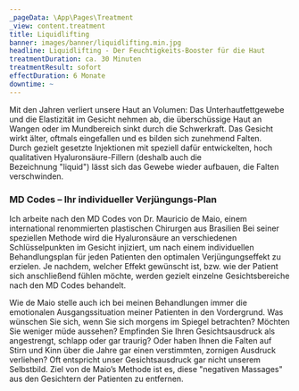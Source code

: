 ```yaml
---
_pageData: \App\Pages\Treatment
_view: content.treatment
title: Liquidlifting
banner: images/banner/liquidlifting.min.jpg
headline: Liquidlifting - Der Feuchtigkeits-Booster für die Haut
treatmentDuration: ca. 30 Minuten
treatmentResult: sofort
effectDuration: 6 Monate
downtime: ~
---
```


Mit den Jahren verliert unsere Haut an Volumen: Das Unterhautfettgewebe und die Elastizität im Gesicht nehmen ab, die überschüssige Haut an Wangen oder im Mundbereich sinkt durch die Schwerkraft. Das Gesicht wirkt älter, oftmals eingefallen und es bilden sich zunehmend Falten.  
Durch gezielt gesetzte Injektionen mit speziell dafür entwickelten, hoch qualitativen  Hyaluronsäure-Fillern (deshalb auch die Bezeichnung "liquid") lässt sich das Gewebe wieder aufbauen, die Falten verschwinden.

### MD Codes – Ihr individueller Verjüngungs-Plan

Ich arbeite nach den MD Codes von Dr. Mauricio de Maio, einem international renommierten plastischen Chirurgen aus Brasilien Bei seiner speziellen Methode wird die Hyaluronsäure an verschiedenen Schlüsselpunkten im Gesicht injiziert, um nach einem individuellen Behandlungsplan für jeden Patienten den optimalen Verjüngungseffekt zu erzielen. Je nachdem, welcher Effekt gewünscht ist, bzw. wie der Patient sich anschließend fühlen möchte, werden gezielt einzelne Gesichtsbereiche nach den MD Codes behandelt.

Wie de Maio stelle auch ich bei meinen Behandlungen immer die emotionalen Ausgangssituation meiner Patienten in den Vordergrund. Was wünschen Sie sich, wenn Sie sich morgens im Spiegel betrachten? Möchten Sie weniger müde aussehen? Empfinden Sie Ihren Gesichtsausdruck als angestrengt, schlapp oder gar traurig? Oder haben Ihnen die Falten auf Stirn und Kinn über die Jahre gar einen verstimmten, zornigen Ausdruck verliehen? Oft entspricht unser Gesichtsausdruck gar nicht unserem Selbstbild. Ziel von de Maio’s Methode ist es, diese "negativen Massages" aus den Gesichtern der Patienten zu entfernen.
